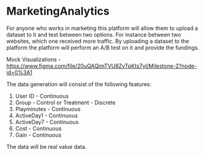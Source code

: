 # MarketingAnalytics

For anyone who works in marketing this platform will allow them to upload a dataset to it and test between two options. For instance between two websites, which one received more traffic. By uploading a dataset to the platform the platform will perform an A/B test on it and provide the fundings.

Mock Visualizations - https://www.figma.com/file/20uQAQimTVU8ZvTpKts7yl/Milestone-2?node-id=0%3A1

The data generation will consist of the following features:
1. User ID - Continuous
2. Group - Control or Treatment - Discrete
3. Playminutes - Continuous
4. ActiveDay1 - Continuous
5. ActiveDay7 - Continuous
6. Cost - Continuous
7. Gain - Continuous

The data will be real value data. 
